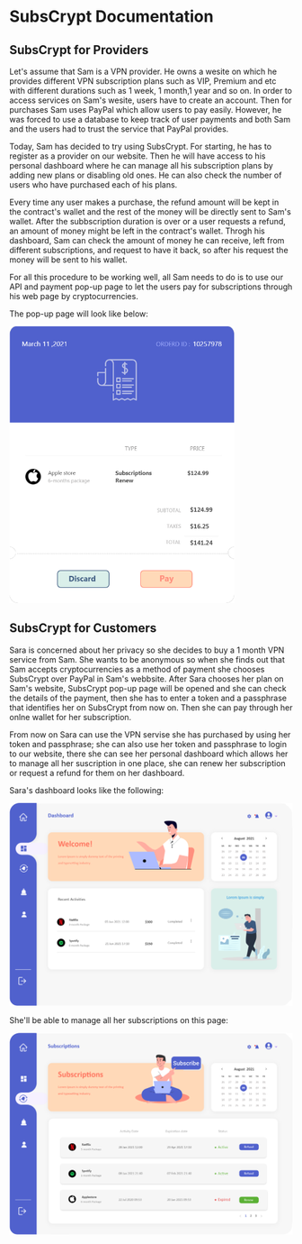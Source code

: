 # SubsCrypt Documentation
## SubsCrypt for Providers
Let's assume that Sam is a VPN provider. He owns a wesite on which he provides different VPN subscription plans such as VIP, Premium and etc with different durations such as 1 week, 1 month,1 year and so on. In order to access services on Sam's wesite, users have to create an account. Then for purchases Sam uses PayPal which allow users to pay easily. However, he was forced to use a database to keep track of user payments and both Sam and the users had to trust the service that PayPal provides.

Today, Sam has decided to try using SubsCrypt. For starting, he has to register as a provider on our website. Then he will have access to his personal dashboard where he can manage all his subscription plans by adding new plans or disabling old ones. He can also check the number of users who have purchased each of his plans.

Every time any user makes a purchase, the refund amount will be kept in the contract's wallet and the rest of the money will be directly sent to Sam's wallet. After the subbscription duration is over or a user requests a refund, an amount of money might be left in the contract's wallet. Throgh his dashboard, Sam can check the amount of money he can receive, left from different subscriptions, and request to have it back, so after his request the money will be sent to his wallet.

For all this procedure to be working well, all Sam needs to do is to use our API and payment pop-up page to let the users pay for subscriptions through his web page by cryptocurrencies.

The pop-up page will look like below:

<img src="/images/Pop-Up.png" alt="pop-up page" width="400" />

## SubsCrypt for Customers
Sara is concerned about her privacy so she decides to buy a 1 month VPN service from Sam. She wants to be anonymous so when she finds out that Sam accepts cryptocurrencies as a method of payment she chooses SubsCrypt over PayPal in Sam's webbsite. After Sara chooses her plan on Sam's website, SubsCrypt pop-up page will be opened and she can check the details of the payment, then she has to enter a token and a passphrase that identifies her on SubsCrypt from now on. Then she can pay through her onlne wallet for her subscription.

From now on Sara can use the VPN servise she has purchased by using her token and passphrase; she can also use her token and passphrase to login to our website, there she can see her personal dashboard which allows her to manage all her suscription in one place, she can renew her subscription or request a refund for them on her dashboard.

Sara's dashboard looks like the following:

<img src="/images/Main.png" alt="welcome page" width="800" />

She'll be able to manage all her subscriptions on this page:

<img src="/images/Subscriptions.png" alt="customer dashboard" width="800" />